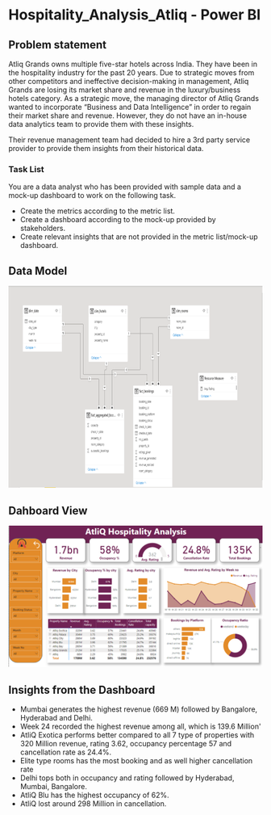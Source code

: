 # Hospitality_Analysis_Atliq - Power BI

## Problem statement

Atliq Grands owns multiple five-star hotels across India. They have been in the hospitality industry for the past 20 years. Due to strategic moves from other competitors and ineffective decision-making in management, Atliq Grands are losing its market share and revenue in the luxury/business hotels category. As a strategic move, the managing director of Atliq Grands wanted to incorporate “Business and Data Intelligence” in order to regain their market share and revenue. However, they do not have an in-house data analytics team to provide them with these insights.

Their revenue management team had decided to hire a 3rd party service provider to provide them insights from their historical data.

### Task List

You are a data analyst who has been provided with sample data and a mock-up dashboard to work on the following task.

- Create the metrics according to the metric list. 
- Create a dashboard according to the mock-up provided by stakeholders. 
- Create relevant insights that are not provided in the metric list/mock-up dashboard.

## Data Model

<p align="center">
    <img src='https://github.com/vyankateshbhimrathi/Hospitality_Analysis_Atliq/blob/main/Images/Data%20Model%20Image.png' height="400">
</p>


## Dahboard View

<p align="center">
    <img src='https://github.com/vyankateshbhimrathi/Hospitality_Analysis_Atliq/blob/main/Images/Dashboard%20Image.png' width="600">
</p>

## Insights from the Dashboard

- Mumbai generates the highest revenue (669 M) followed by Bangalore, Hyderabad and Delhi.
- Week 24 recorded the highest revenue among all, which is 139.6 Million'
- AtliQ Exotica performs better compared to all 7 type of properties with 320 Million revenue, rating 3.62, occupancy percentage 57 and cancellation rate as 24.4%.
- Elite type rooms has the most booking and as well higher cancellation rate
- Delhi tops both in occupancy and rating followed by Hyderabad, Mumbai, Bangalore.
- AtliQ Blu has the highest occupancy of 62%.
- AtliQ lost around 298 Million in cancellation. 
